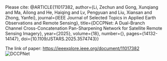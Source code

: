 Please cite:
@ARTICLE{11017382,
  author={Li, Zechun and Gong, Xunqiang and Ma, Ailong and He, Haiqing and Lv, Pengyuan and Liu, Xiansan and Zhong, Yanfei},
  journal={IEEE Journal of Selected Topics in Applied Earth Observations and Remote Sensing}, 
  title={DCCPNet: A Dual-Branch Channel Cross-Concatenation Pan-Sharpening Network for Satellite Remote Sensing Imagery}, 
  year={2025},
  volume={18},
  number={},
  pages={14132-14147},
  doi={10.1109/JSTARS.2025.3574743}}
  
The link of paper: https://ieeexplore.ieee.org/document/11017382 
![DCCPNet](https://github.com/user-attachments/assets/a5f33283-d8b8-4e64-ab65-064c12108227)


